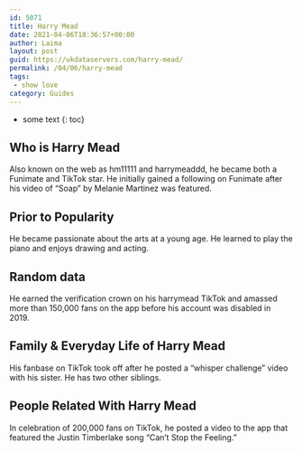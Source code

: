 ```yaml
---
id: 5071
title: Harry Mead
date: 2021-04-06T18:36:57+00:00
author: Laima
layout: post
guid: https://ukdataservers.com/harry-mead/
permalink: /04/06/harry-mead
tags:
 - show love
category: Guides
---
```


* some text
{: toc}


## Who is Harry Mead
                  
                  
                  
Also known on the web as hm11111 and harrymeaddd, he became both a Funimate and TikTok star. He initially gained a following on Funimate after his video of &#8220;Soap&#8221; by Melanie Martinez was featured. 
                  
              
            
              
            
                
                
                
## Prior to Popularity
                  
                  
                  
He became passionate about the arts at a young age. He learned to play the piano and enjoys drawing and acting. 
                  
              
            
              
            
                
                
                
## Random data
                  
                  
                  
He earned the verification crown on his harrymead TikTok and amassed more than 150,000 fans on the app before his account was disabled in 2019. 
                  
              
            
              
            
                
                
                
## Family & Everyday Life of Harry Mead
                  
                  
                  
His fanbase on TikTok took off after he posted a &#8220;whisper challenge&#8221; video with his sister. He has two other siblings.
                  
              
            
              
            
                
                
                
## People Related With Harry Mead
                  
                  
                  
In celebration of 200,000 fans on TikTok, he posted a video to the app that featured the Justin Timberlake song &#8220;Can&#8217;t Stop the Feeling.&#8221; 
                  
              
            
              
            
                
              
            
              
              
            
            
              
            
          
          
          